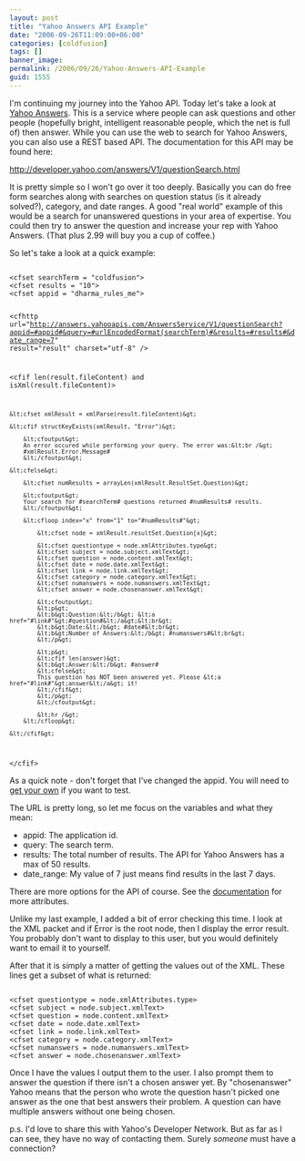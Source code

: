 ```yaml
---
layout: post
title: "Yahoo Answers API Example"
date: "2006-09-26T11:09:00+06:00"
categories: [coldfusion]
tags: []
banner_image: 
permalink: /2006/09/26/Yahoo-Answers-API-Example
guid: 1555
---
```


I'm continuing my journey into the Yahoo API. Today let's take a look at <a href="http://answers.yahoo.com/">Yahoo Answers</a>. This is a service where people can ask questions and other people (hopefully bright, intelligent reasonable people, which the net is full of) then answer. While you can use the web to search for Yahoo Answers, you can also use a REST based API. The documentation for this API may be found here:
<!--more-->
<a href="http://developer.yahoo.com/answers/V1/questionSearch.html">http://developer.yahoo.com/answers/V1/questionSearch.html</a>

It is pretty simple so I won't go over it too deeply. Basically you can do free form searches along with searches on question status (is it already solved?), category, and date ranges. A good "real world" example of this would be a search for unanswered questions in your area of expertise. You could then try to answer the question and increase your rep with Yahoo Answers. (That plus 2.99 will buy you a cup of coffee.) 

So let's take a look at a quick example:

<code>
&lt;cfset searchTerm = "coldfusion"&gt;
&lt;cfset results = "10"&gt;
&lt;cfset appid = "dharma_rules_me"&gt;

&lt;cfhttp url="http://answers.yahooapis.com/AnswersService/V1/questionSearch?appid=#appid#&query=#urlEncodedFormat(searchTerm)#&results=#results#&date_range=7" result="result" charset="utf-8" /&gt;

&lt;cfif len(result.fileContent) and isXml(result.fileContent)&gt;

	&lt;cfset xmlResult = xmlParse(result.fileContent)&gt;
	
	&lt;cfif structKeyExists(xmlResult, "Error")&gt;
	
		&lt;cfoutput&gt;
		An error occured while performing your query. The error was:&lt;br /&gt;
		#xmlResult.Error.Message#
		&lt;/cfoutput&gt;
		
	&lt;cfelse&gt;

		&lt;cfset numResults = arrayLen(xmlResult.ResultSet.Question)&gt;
		
		&lt;cfoutput&gt;
		Your search for #searchTerm# questions returned #numResults# results.
		&lt;/cfoutput&gt;
	
		&lt;cfloop index="x" from="1" to="#numResults#"&gt;

			&lt;cfset node = xmlResult.resultSet.Question[x]&gt;
			
			&lt;cfset questiontype = node.xmlAttributes.type&gt;
			&lt;cfset subject = node.subject.xmlText&gt;
			&lt;cfset question = node.content.xmlText&gt;
			&lt;cfset date = node.date.xmlText&gt;
			&lt;cfset link = node.link.xmlText&gt;
			&lt;cfset category = node.category.xmlText&gt;
			&lt;cfset numanswers = node.numanswers.xmlText&gt;
			&lt;cfset answer = node.chosenanswer.xmlText&gt;
			
			&lt;cfoutput&gt;
			&lt;p&gt;
			&lt;b&gt;Question:&lt;/b&gt; &lt;a href="#link#"&gt;#question#&lt;/a&gt;&lt;br&gt;
			&lt;b&gt;Date:&lt;/b&gt; #date#&lt;br&gt;
			&lt;b&gt;Number of Answers:&lt;/b&gt; #numanswers#&lt;br&gt;
			&lt;/p&gt;
			
			&lt;p&gt;
			&lt;cfif len(answer)&gt;
			&lt;b&gt;Answer:&lt;/b&gt; #answer#
			&lt;cfelse&gt;
			This question has NOT been answered yet. Please &lt;a href="#link#"&gt;answer&lt;/a&gt; it!
			&lt;/cfif&gt;
			&lt;/p&gt;
			&lt;/cfoutput&gt;
			
			&lt;hr /&gt;
		&lt;/cfloop&gt;

	&lt;/cfif&gt;
&lt;/cfif&gt;
</code>

As a quick note - don't forget that I've changed the appid. You will need to <a href="http://api.search.yahoo.com/webservices/register_application">get your own</a> if you want to test. 

The URL is pretty long, so let me focus on the variables and what they mean:

<ul>
<li>appid: The application id. 
<li>query: The search term.
<li>results: The total number of results. The API for Yahoo Answers has a max of 50 results.
<li>date_range: My value of 7 just means find results in the last 7 days. 
</ul>

There are more options for the API of course. See the <a href="http://developer.yahoo.com/answers/V1/questionSearch.html">documentation</a> for more attributes.

Unlike my last example, I added a bit of error checking this time. I look at the XML packet and if Error is the root node, then I display the error result. You probably don't want to display to this user, but you would definitely want to email it to yourself. 

After that it is simply a matter of getting the values out of the XML. These lines get a subset of what is returned:

<code>
&lt;cfset questiontype = node.xmlAttributes.type&gt;
&lt;cfset subject = node.subject.xmlText&gt;
&lt;cfset question = node.content.xmlText&gt;
&lt;cfset date = node.date.xmlText&gt;
&lt;cfset link = node.link.xmlText&gt;
&lt;cfset category = node.category.xmlText&gt;
&lt;cfset numanswers = node.numanswers.xmlText&gt;
&lt;cfset answer = node.chosenanswer.xmlText&gt;
</code>

Once I have the values I output them to the user. I also prompt them to answer the question if there isn't a chosen answer yet. By "chosenanswer" Yahoo means that the person who wrote the question hasn't picked one answer as the one that best answers their problem. A question can have multiple answers without one being chosen.

p.s. I'd love to share this with Yahoo's Developer Network. But as far as I can see, they have no way of contacting them. Surely <i>someone</i> must have a connection?